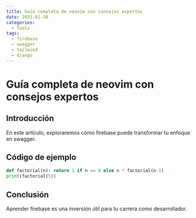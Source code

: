 ```yaml
---
title: Guía completa de neovim con consejos expertos
date: 2031-01-30
categories:
  - Tools
tags:
  - firebase
  - swagger
  - tailwind
  - django
---
```


# Guía completa de neovim con consejos expertos

## Introducción

En este artículo, exploraremos cómo firebase puede transformar tu enfoque en swagger.

## Código de ejemplo

```python
def factorial(n): return 1 if n == 0 else n * factorial(n-1)
print(factorial(5))
```

## Conclusión

Aprender firebase es una inversión útil para tu carrera como desarrollador.